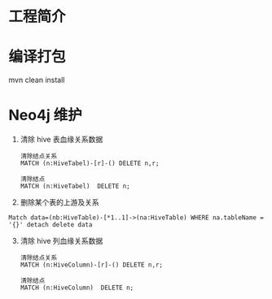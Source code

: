 # 工程简介

# 编译打包
mvn clean install

# Neo4j 维护
1. 清除 hive 表血缘关系数据

   ```
   清除结点关系
   MATCH (n:HiveTabel)-[r]-() DELETE n,r;

   清除结点
   MATCH (n:HiveTabel)  DELETE n;
   ```

2. 删除某个表的上游及关系
```
Match data=(nb:HiveTable)-[*1..1]->(na:HiveTable) WHERE na.tableName = '{}' detach delete data
```

3. 清除 hive 列血缘关系数据

   ```
   清除结点关系
   MATCH (n:HiveColumn)-[r]-() DELETE n,r;

   清除结点
   MATCH (n:HiveColumn)  DELETE n;
   ```


